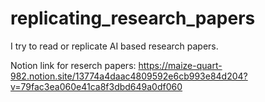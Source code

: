 # replicating_research_papers
I try to read or replicate AI based research papers.

Notion link for reserch papers: https://maize-quart-982.notion.site/13774a4daac4809592e6cb993e84d204?v=79fac3ea060e41ca8f3dbd649a0df060